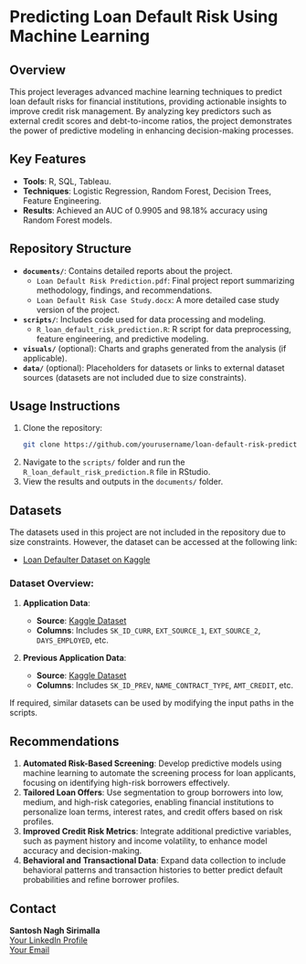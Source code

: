 # Predicting Loan Default Risk Using Machine Learning

## Overview
This project leverages advanced machine learning techniques to predict loan default risks for financial institutions, providing actionable insights to improve credit risk management. By analyzing key predictors such as external credit scores and debt-to-income ratios, the project demonstrates the power of predictive modeling in enhancing decision-making processes.

## Key Features
- **Tools**: R, SQL, Tableau.
- **Techniques**: Logistic Regression, Random Forest, Decision Trees, Feature Engineering.
- **Results**: Achieved an AUC of 0.9905 and 98.18% accuracy using Random Forest models.

## Repository Structure
- **`documents/`**: Contains detailed reports about the project.
  - `Loan Default Risk Prediction.pdf`: Final project report summarizing methodology, findings, and recommendations.
  - `Loan Default Risk Case Study.docx`: A more detailed case study version of the project.
- **`scripts/`**: Includes code used for data processing and modeling.
  - `R_loan_default_risk_prediction.R`: R script for data preprocessing, feature engineering, and predictive modeling.
- **`visuals/`** (optional): Charts and graphs generated from the analysis (if applicable).
- **`data/`** (optional): Placeholders for datasets or links to external dataset sources (datasets are not included due to size constraints).

## Usage Instructions
1. Clone the repository:
   ```bash
   git clone https://github.com/yourusername/loan-default-risk-prediction.git
   ```
2. Navigate to the `scripts/` folder and run the `R_loan_default_risk_prediction.R` file in RStudio.
3. View the results and outputs in the `documents/` folder.

## Datasets
The datasets used in this project are not included in the repository due to size constraints. However, the dataset can be accessed at the following link:

- [Loan Defaulter Dataset on Kaggle](https://www.kaggle.com/datasets/gauravduttakiit/loan-defaulter?select=application_data.csv)

### Dataset Overview:

1. **Application Data**:
   - **Source**: [Kaggle Dataset](https://www.kaggle.com/datasets/gauravduttakiit/loan-defaulter?select=application_data.csv)
   - **Columns**: Includes `SK_ID_CURR`, `EXT_SOURCE_1`, `EXT_SOURCE_2`, `DAYS_EMPLOYED`, etc.

2. **Previous Application Data**:
   - **Source**: [Kaggle Dataset](https://www.kaggle.com/datasets/gauravduttakiit/loan-defaulter?select=application_data.csv)
   - **Columns**: Includes `SK_ID_PREV`, `NAME_CONTRACT_TYPE`, `AMT_CREDIT`, etc.

If required, similar datasets can be used by modifying the input paths in the scripts.

## Recommendations
1. **Automated Risk-Based Screening**: Develop predictive models using machine learning to automate the screening process for loan applicants, focusing on identifying high-risk borrowers effectively.
2. **Tailored Loan Offers**: Use segmentation to group borrowers into low, medium, and high-risk categories, enabling financial institutions to personalize loan terms, interest rates, and credit offers based on risk profiles.
3. **Improved Credit Risk Metrics**: Integrate additional predictive variables, such as payment history and income volatility, to enhance model accuracy and decision-making.
4. **Behavioral and Transactional Data**: Expand data collection to include behavioral patterns and transaction histories to better predict default probabilities and refine borrower profiles.

## Contact
**Santosh Nagh Sirimalla**  
[Your LinkedIn Profile](https://www.linkedin.com/in/santoshnaghsirimalla/)  
[Your Email](mailto:santoshnagh1@gmail.com)  
